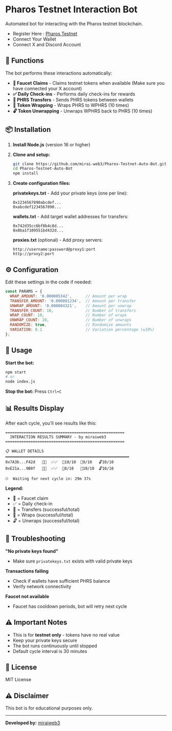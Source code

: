 # Pharos Testnet Interaction Bot

Automated bot for interacting with the Pharos testnet blockchain.

- Register Here : [Pharos Testnet](https://testnet.pharosnetwork.xyz/experience?inviteCode=pcDSvtHJeoqTPMAU)  
- Connect Your Wallet  
- Connect X and Discord Account

## 🚀 Functions

The bot performs these interactions automatically:

- **🚰 Faucet Claims** - Claims testnet tokens when available (Make sure you have connected your X account)
- **✅ Daily Check-ins** - Performs daily check-ins for rewards
- **💸 PHRS Transfers** - Sends PHRS tokens between wallets
- **🔄 Token Wrapping** - Wraps PHRS to WPHRS (10 times)
- **🔓 Token Unwrapping** - Unwraps WPHRS back to PHRS (10 times)

## 📦 Installation

1. **Install Node.js** (version 16 or higher)

2. **Clone and setup:**
   ```bash
   git clone https://github.com/mirai-web3/Pharos-Testnet-Auto-Bot.git
   cd Pharos-Testnet-Auto-Bot
   npm install
   ```

3. **Create configuration files:**

   **privatekeys.txt** - Add your private keys (one per line):
   ```
   0x1234567890abcdef...
   0xabcdef1234567890...
   ```

   **wallets.txt** - Add target wallet addresses for transfers:
   ```
   0x742d35cc6bf8b4c8d...
   0x8ba1f109551bd432d...
   ```

   **proxies.txt** (optional) - Add proxy servers:
   ```
   http://username:password@proxy1:port
   http://proxy2:port
   ```

## ⚙️ Configuration

Edit these settings in the code if needed:

```javascript
const PARAMS = {
  WRAP_AMOUNT: '0.000005342',      // Amount per wrap
  TRANSFER_AMOUNT: '0.000001234',  // Amount per transfer
  UNWRAP_AMOUNT: '0.000004321',    // Amount per unwrap
  TRANSFER_COUNT: 10,              // Number of transfers
  WRAP_COUNT: 10,                  // Number of wraps
  UNWRAP_COUNT: 10,                // Number of unwraps
  RANDOMIZE: true,                 // Randomize amounts
  VARIATION: 0.1                   // Variation percentage (±10%)
};
```

## 🔄 Usage

**Start the bot:**
```bash
npm start
# or
node index.js
```

**Stop the bot:**
Press `Ctrl+C`

## 📊 Results Display

After each cycle, you'll see results like this:

```
====================================================
  INTERACTION RESULTS SUMMARY - by miraiweb3
====================================================

📋 WALLET DETAILS
━━━━━━━━━━━━━━━━━━━━━━━━━━━━━━━━━━━━━━━━━━━━━━━━━━━━━━
0x7A3b...F42d   🚰✅  ✅✅  💸10/10  🔄9/10   🔓10/10
0xE21a...9B0f   🚰❌  ✅✅  💸8/10   🔄10/10  🔓10/10

⏱  Waiting for next cycle in: 29m 37s
```

**Legend:**
- 🚰 = Faucet claim
- ✅ = Daily check-in
- 💸 = Transfers (successful/total)
- 🔄 = Wraps (successful/total)
- 🔓 = Unwraps (successful/total)

## 🔧 Troubleshooting

**"No private keys found"**
- Make sure `privatekeys.txt` exists with valid private keys

**Transactions failing**
- Check if wallets have sufficient PHRS balance
- Verify network connectivity

**Faucet not available**
- Faucet has cooldown periods, bot will retry next cycle

## ⚠️ Important Notes

- This is for **testnet only** - tokens have no real value
- Keep your private keys secure
- The bot runs continuously until stopped
- Default cycle interval is 30 minutes

## 📄 License

MIT License

## ⚠️ Disclaimer

This bot is for educational purposes only.

---

**Developed by:** [miraiweb3](https://github.com/mirai-web3)
